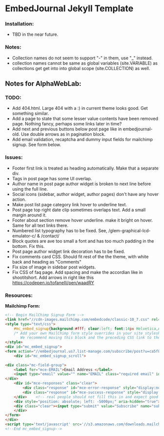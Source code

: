 EmbedJournal Jekyll Template
============================

### Installation:

* TBD in the near future.

### Notes:

* Collection names do not seem to support "-" in them, use "_" instead.
* collection names cannot be same as global variables (site.VARIABLE) as collections get get into into global scope (site.COLLECTION) as well.


Notes for AlphaWebLab:
----------------------

### TODO:

* Add 404.html. Large 404 with a :) in current theme looks good. Get something similar.
* Add a page to state that some lesser value contents have been removed page. Nothing fancy, perhaps some links later in time?
* Add next and previous buttons below post page like in embedjournal-old. Use double arrows as in pagination block.
* Add email validation, recaptcha and dummy input fields for mailchimp signup. See form below.

### Issues:

* Footer first link is treated as heading automatically. Make that a separate div.
* Tags in post page has some UI overlap.
* Author name in post page author widget is broken to next line before using the full line.
* Social icons (sidebar, author widget, author pages) don't have any hover action.
* Make post list page category link hover to underline text.
* Post page top right date clip sometimes overlaps text. Add a small margin around it.
* Footer about section remove hover underline. make it bright on hover. Same for all text links there.
* Numbered list typography has to be fixed. See, /glem-graphical-lcd-emulator-c/ & /contact/
* Block quotes are ave too small a font and has too much padding in the bottom. Fix this.
* Post page author widget link decoration has to be fixed.
* Fix comments card CSS. Should fit rest of the the theme, with white back and heading as "Comments"
* Fix size of image in sidebar post widgets.
* Fix CSS of faq page. Add spacing and make the accordian like in shootitshort. Add arrows in right like this https://codepen.io/tofanelli/pen/waadRY 

### Resources:

**Mailchimp Form:**
```html
<!-- Begin MailChimp Signup Form -->
<link href="//cdn-images.mailchimp.com/embedcode/classic-10_7.css" rel="stylesheet" type="text/css">
<style type="text/css">
	#mc_embed_signup{background:#fff; clear:left; font:14px Helvetica,Arial,sans-serif; }
	/* Add your own MailChimp form style overrides in your site stylesheet or in this style block.
	   We recommend moving this block and the preceding CSS link to the HEAD of your HTML file. */
</style>
<div id="mc_embed_signup">
<form action="//embedjournal.us7.list-manage.com/subscribe/post?u=ca5f8bb3dc0dd541355131c0c&amp;id=9076c04fc2" method="post" id="mc-embedded-subscribe-form" name="mc-embedded-subscribe-form" class="validate" target="_blank" novalidate>
    <div id="mc_embed_signup_scroll">
	
<div class="mc-field-group">
	<label for="mce-EMAIL">Email Address </label>
	<input type="email" value="" name="EMAIL" class="required email" id="mce-EMAIL">
</div>
	<div id="mce-responses" class="clear">
		<div class="response" id="mce-error-response" style="display:none"></div>
		<div class="response" id="mce-success-response" style="display:none"></div>
	</div>    <!-- real people should not fill this in and expect good things - do not remove this or risk form bot signups-->
	<div style="position: absolute; left: -5000px;" aria-hidden="true"><input type="text" name="b_ca5f8bb3dc0dd541355131c0c_9076c04fc2" tabindex="-1" value=""></div>
    <div class="clear"><input type="submit" value="Subscribe" name="subscribe" id="mc-embedded-subscribe" class="button"></div>
    </div>
</form>
</div>
<script type='text/javascript' src='//s3.amazonaws.com/downloads.mailchimp.com/js/mc-validate.js'></script><script type='text/javascript'>(function($) {window.fnames = new Array(); window.ftypes = new Array();fnames[0]='EMAIL';ftypes[0]='email';}(jQuery));var $mcj = jQuery.noConflict(true);</script>
<!--End mc_embed_signup-->
```